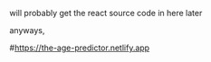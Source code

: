 will probably get the react source code in here later


anyways,

#https://the-age-predictor.netlify.app
